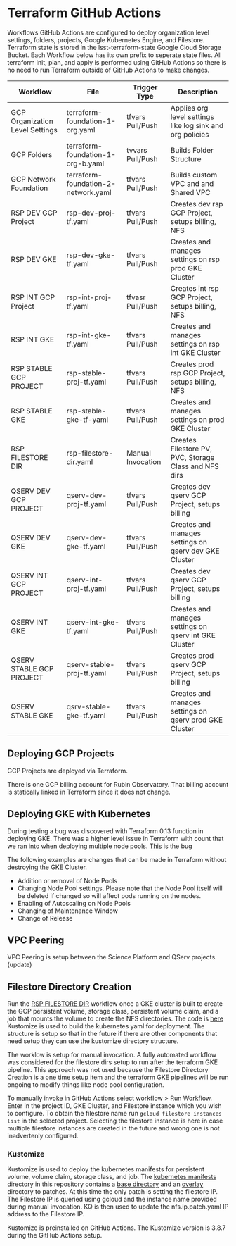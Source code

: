 # Terraform GitHub Actions
Workflows GitHub Actions are configured to deploy organization level settings, folders, projects, Google Kubernetes Engine, and Filestore.  Terraform state is stored in the lsst-terraform-state Google Cloud Storage Bucket.  Each Workflow below has its own prefix to seperate state files. All terraform init, plan, and apply is performed using GitHub Actions so there is no need to run Terraform outside of GitHub Actions to make changes.  

| Workflow                        | File                                | Trigger Type     | Description                                                 |
|---------------------------------|-------------------------------------|------------------|-------------------------------------------------------------|
| GCP Organization Level Settings | terraform-foundation-1-org.yaml     | tfvars Pull/Push | Applies org level settings like log sink and org policies   |
| GCP Folders                     | terraform-foundation-1-org-b.yaml   | tvvars Pull/Push | Builds Folder Structure                                     |
| GCP Network Foundation          | terraform-foundation-2-network.yaml | tfvars Pull/Push | Builds custom VPC and and Shared VPC                        | 
| RSP DEV GCP Project             | rsp-dev-proj-tf.yaml                | tfvars Pull/Push | Creates dev rsp GCP Project, setups billing, NFS            |
| RSP DEV GKE                     | rsp-dev-gke-tf.yaml                 | tfvars Pull/Push | Creates and manages settings on rsp prod GKE Cluster        |
| RSP INT GCP Project             | rsp-int-proj-tf.yaml                | tfvasr Pull/Push | Creates int rsp GCP Project, setups billing, NFS            | 
| RSP INT GKE                     | rsp-int-gke-tf.yaml                 | tfvars Pull/Push | Creates and manages settings on rsp int GKE Cluster         |
| RSP STABLE GCP PROJECT          | rsp-stable-proj-tf.yaml             | tfvars Pull/Push | Creates prod rsp GCP Project, setups billing, NFS           |
| RSP STABLE GKE                  | rsp-stable-gke-tf-yaml              | tfvars Pull/Push | Creates and manages settings on prod GKE Cluster            |
| RSP FILESTORE DIR               | rsp-filestore-dir.yaml              | Manual Invocation| Creates Filestore PV, PVC, Storage Class and NFS dirs       |
| QSERV DEV GCP PROJECT           | qserv-dev-proj-tf.yaml              | tfvars Pull/Push | Creates dev qserv GCP Project, setups billing               |
| QSERV DEV GKE                   | qserv-dev-gke-tf.yaml               | tfvars Pull/Push | Creates and manages settings on qserv dev GKE Cluster       |
| QSERV INT GCP PROJECT           | qserv-int-proj-tf.yaml              | tfvars Pull/Push | Creates dev qserv GCP Project, setups billing               |
| QSERV INT GKE                   | qserv-int-gke-tf.yaml               | tfvars Pull/Push | Creates and manages settings on qserv int GKE Cluster       |
| QSERV STABLE GCP PROJECT        | qserv-stable-proj-tf.yaml           | tfvars Pull/Push | Creates prod qserv GCP Project, setups billing              |
| QSERV STABLE GKE                | qsrv-stable-gke-tf.yaml             | tfvars Pull/Push | Creates and manages settings on qserv prod GKE Cluster      |


## Deploying GCP Projects

GCP Projects are deployed via Terraform.  

There is one GCP billing account for Rubin Observatory.  That billing account is statically linked in Terraform since it does not change.


## Deploying GKE with Kubernetes

During testing a bug was discovered with Terraform 0.13 function in deploying GKE.  There was a higher level issue in Terraform with count that we ran into when deploying multiple node pools.  [This](https://github.com/terraform-google-modules/terraform-google-kubernetes-engine/issues/690) is the bug

The following examples are changes that can be made in Terraform without destroying the GKE Cluster.

* Addition or removal of Node Pools
* Changing Node Pool settings.  Please note that the Node Pool itself will be deleted if changed so will affect pods running on the nodes.
* Enabling of Autoscaling on Node Pools
* Changing of Maintenance Window
* Change of Release

## VPC Peering

VPC Peering is setup between the Science Platform and QServ projects. (update)

## Filestore Directory Creation

Run the [RSP FILESTORE DIR](rsp-filestore-dir.yaml) workflow once a GKE cluster is built to create the GCP persistent volume, storage class, persistent volume claim, and a job that mounts the volume to create the NFS directories.  The code is [here](/kubernetes-manifests)  Kustomize is used to build the kubernetes yaml for deployment. The structure is setup so that in the future if there are other components that need setup they can use the kustomize directory structure. 

The worklow is setup for manual invocation.  A fully automated workflow was considered for the filestore dirs setup to run after the terraform GKE pipeline.  This approach was not used because the Filestore Directory Creation is a one time setup item and the terraform GKE pipelines will be run ongoing to modify things like node pool configuration.  

To manually invoke in GitHub Actions select workflow > Run Workflow.  Enter in the project ID, GKE Cluster, and Filestore instance which you wish to configure.  To obtain the filestore name run `gcloud filestore instances list` in the selected project.  Selecting the filestore instance is here in case multiple filestore instances are created in the future and wrong one is not inadvertenly configured.

### Kustomize

Kustomize is used to deploy the kubernetes manifests for persistent volume, volume claim, storage class, and job.  The [kubernetes manifests](/kubernetes-manifests) directory in this repository contains a [base directory](/kubernetes-manifests/base/filestore) and an [overlay](/kubernetes-manifests/overlays/) directory to patches.  At this time the only patch is setting the filestore IP.  The Filestore IP is queried using gcloud and the instance name provided during manual invocation.  KQ is then used to update the nfs.ip.patch.yaml IP address to the Filestore IP.

Kustomize is preinstalled on GitHub Actions.  The Kustomize version is 3.8.7 during the GitHub Actions setup. 